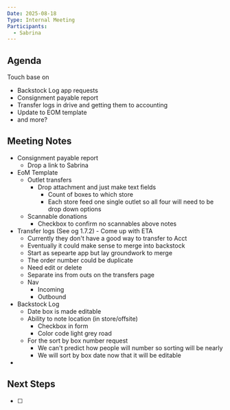 ```yaml
---
Date: 2025-08-18
Type: Internal Meeting
Participants:
  - Sabrina
---
```


## Agenda
Touch base on
- Backstock Log app requests
- Consignment payable report
- Transfer logs in drive and getting them to accounting
- Update to EOM template
- and more?

## Meeting Notes
- Consignment payable report
	- Drop a link to Sabrina
- EoM Template
	- Outlet transfers
		- Drop attachment and just make text fields
			- Count of boxes to which store
			- Each store feed one single outlet so all four will need to be drop down options
	- Scannable donations
		- Checkbox to confirm no scannables above notes
- Transfer logs (See og 1.7.2) - Come up with ETA
	- Currently they don't have a good way to transfer to Acct
	- Eventually it could make sense to merge into backstock
	- Start as sepearte app but lay groundwork to merge
	- The order number could be duplicate
	- Need edit or delete
	- Separate ins from outs on the transfers page
	- Nav
		- Incoming
		- Outbound
- Backstock Log
	- Date box is made editable
	- Ability to note location (in store/offsite)
		- Checkbox in form
		- Color code light grey road
	- For the sort by box number request
		- We can't predict how people will number so sorting will be nearly
		- We will sort by box date now that it will be editable
- 


## Next Steps
- [ ] 